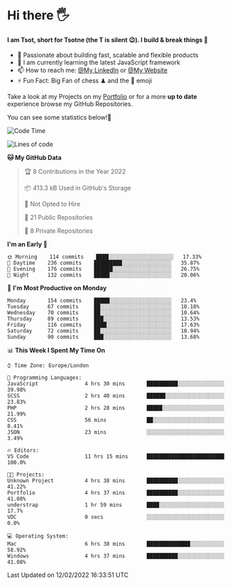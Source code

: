 # Hi there :raised_hand_with_fingers_splayed:
#### I am Tsot, short for Tsotne (the T is silent :wink:). I build & break things :space_invader:
- :telescope: Passionate about building fast, scalable and flexible products
- :seedling: I am currently learning the latest JavaScript framework 
- :mailbox: How to reach me: [@My LinkedIn](https://www.linkedin.com/in/tsotne-gvadzabia/) or [@My Website](https://tsotne.co.uk/contact)
- :zap: Fun Fact: Big Fan of chess ♟ and the 👾 emoji

Take a look at my Projects on my [Portfolio](https://tsotne.co.uk/) or for a more **up to date** experience browse my GitHub Repositories.

You can see some statistics below!:space_invader:
<!--START_SECTION:waka-->
![Code Time](http://img.shields.io/badge/Code%20Time-527%20hrs%2024%20mins-blue)

![Lines of code](https://img.shields.io/badge/From%20Hello%20World%20I%27ve%20Written-2%20Million%20lines%20of%20code-blue)

**🐱 My GitHub Data** 

> 🏆 8 Contributions in the Year 2022
 > 
> 📦 413.3 kB Used in GitHub's Storage 
 > 
> 🚫 Not Opted to Hire
 > 
> 📜 21 Public Repositories 
 > 
> 🔑 8 Private Repositories  
 > 
**I'm an Early 🐤** 

```text
🌞 Morning    114 commits    ████░░░░░░░░░░░░░░░░░░░░░   17.33% 
🌆 Daytime    236 commits    █████████░░░░░░░░░░░░░░░░   35.87% 
🌃 Evening    176 commits    ██████░░░░░░░░░░░░░░░░░░░   26.75% 
🌙 Night      132 commits    █████░░░░░░░░░░░░░░░░░░░░   20.06%

```
📅 **I'm Most Productive on Monday** 

```text
Monday       154 commits    █████░░░░░░░░░░░░░░░░░░░░   23.4% 
Tuesday      67 commits     ██░░░░░░░░░░░░░░░░░░░░░░░   10.18% 
Wednesday    70 commits     ██░░░░░░░░░░░░░░░░░░░░░░░   10.64% 
Thursday     89 commits     ███░░░░░░░░░░░░░░░░░░░░░░   13.53% 
Friday       116 commits    ████░░░░░░░░░░░░░░░░░░░░░   17.63% 
Saturday     72 commits     ██░░░░░░░░░░░░░░░░░░░░░░░   10.94% 
Sunday       90 commits     ███░░░░░░░░░░░░░░░░░░░░░░   13.68%

```


📊 **This Week I Spent My Time On** 

```text
⌚︎ Time Zone: Europe/London

💬 Programming Languages: 
JavaScript               4 hrs 30 mins       ██████████░░░░░░░░░░░░░░░   39.98% 
SCSS                     2 hrs 40 mins       ██████░░░░░░░░░░░░░░░░░░░   23.83% 
PHP                      2 hrs 28 mins       █████░░░░░░░░░░░░░░░░░░░░   21.99% 
CSS                      56 mins             ██░░░░░░░░░░░░░░░░░░░░░░░   8.41% 
JSON                     23 mins             ░░░░░░░░░░░░░░░░░░░░░░░░░   3.49%

🔥 Editors: 
VS Code                  11 hrs 15 mins      █████████████████████████   100.0%

🐱‍💻 Projects: 
Unknown Project          4 hrs 38 mins       ██████████░░░░░░░░░░░░░░░   41.22% 
Portfolio                4 hrs 37 mins       ██████████░░░░░░░░░░░░░░░   41.08% 
understrap               1 hr 59 mins        ████░░░░░░░░░░░░░░░░░░░░░   17.7% 
VDC                      0 secs              ░░░░░░░░░░░░░░░░░░░░░░░░░   0.0%

💻 Operating System: 
Mac                      6 hrs 38 mins       ██████████████░░░░░░░░░░░   58.92% 
Windows                  4 hrs 37 mins       ██████████░░░░░░░░░░░░░░░   41.08%

```


 Last Updated on 12/02/2022 16:33:51 UTC
<!--END_SECTION:waka-->
